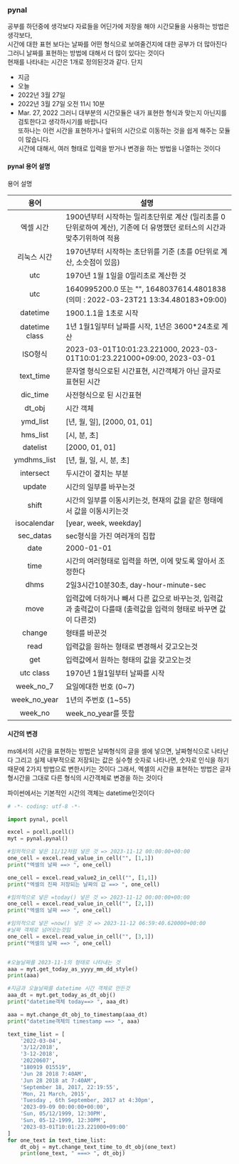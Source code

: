 ### pynal

공부를 하던중에 생각보다 자료들을 어딘가에 저장을 해야 시간모듈을 사용하는 방법은 생각보다, <br>
시간에 대한 표현 보다는 날짜를 어떤 형식으로 보여줄건지에 대한 공부가 더 많아진다<br>
그러니 날짜를 표현하는 방법에 대해서 더 많이 있다는 것이다<br>
현재를 나타내는 시간은 1개로 정의된것과 같다. 단지
-	지금
-	오늘
-	2022년 3월 27일
-	2022년 3월 27일 오전 11시 10분
-	Mar. 27, 2022
그러니 대부분의 시간모듈은 내가 표현한 형식과 맞는지 아닌지를 검토한다고 생각하시기를 바랍니다<br>
또하나는 이런 시간을 표현하거나 앞뒤의 시간으로 이동하는 것을 쉽게 해주는 모듈이 많습니다.<br>
시간에 대해서, 여러 형태로 입력을 받거나 변경을 하는 방법을 나열하는 것이다

#### pynal 용어 설명
용어 설명

|       용어       | 설명       |
|:--------------:|------------------------------------------|
|     엑셀 시간      | 1900년부터 시작하는 밀리초단위로 계산 (밀리초를 0단위로하여 계산), 기존에 더 유명했던 로터스의 시간과 맞추기위하여 적용|
|    리눅스  시간     | 1970년부터 시작하는 초단위를 기준 (초를 0단위로 계산, 소숫점이 있음)|
|      utc       | 1970년 1월 1일을 0밀리초로 계산한 것 |
|      utc       | 1640995200.0 또는 "", 1648037614.4801838 (의미 : 2022-03-23T21  13:34.480183+09:00)|
|    datetime    | 1900.1.1을 1초로 시작|
| datetime class | 1년 1월1일부터 날짜를 시작, 1년은 3600*24초로 계산|
|     ISO형식      | 2023-03-01T10:01:23.221000, 2023-03-01T10:01:23.221000+09:00, 2023-03-01|
|   text_time    | 문자열 형식으로된 시간표현, 시간객체가 아닌 글자로 표현된 시간|
|    dic_time    | 사전형식으로 된 시간표현|
|     dt_obj     | 시간 객체|
|    ymd_list    | [년, 월, 일], [2000, 01, 01]|
|    hms_list    | [시, 분, 초]|
|    datelist    | [2000, 01, 01]|
|  ymdhms_list   | [년, 월, 일, 시, 분, 초]|
|   intersect    | 두시간이 곂치는 부분|
|     update     | 시간의 일부를 바꾸는것|
|     shift      | 시간의 일부를 이동시키는것, 현재의 값을 같은 형태에서 값을 이동시키는것|
|  isocalendar   | [year, week, weekday]|
|   sec_datas    | sec형식을 가진 여러개의 집합|
|      date      | 2000-01-01|
|      time      | 시간의 여러형태로 입력을 하면, 이에 맞도록 알아서 조정한다|
|      dhms      | 2일3시간10분30초, day-hour-minute-sec|
|      move      | 입력값에 더하거나 빼서 다른 값으로 바꾸는것, 입력값과 출력값이 다를때 (출력값을 입력의 형태로 바꾸면 값이 다른것)|
|     change     | 형태를 바꾼것|
|      read      | 입력값을 원하는 형태로 변경해서 갖고오는것|
|      get       | 입력값에서 원하는 형태의 값을 갖고오는것|
|   utc class    | 1970년 1월1일부터 날짜를 시작|
|   week_no_7    | 요일에대한 번호 (0~7)|
|  week_no_year  | 1년의 주번호 (1~55)|
|    week_no     | week_no_year를 뜻함|

#### 시간의 변경
ms에서의 시간을 표현하는 방법은 날짜형식의 글을 셀에 넣으면, 날짜형식으로 나타난다
그리고 실제 내부적으로 저장되는 값은 실수형 숫자로 나타나면, 숫자로 인식을 하기 때문에 2가지 방법으로 변한시키는 것이다
그래서, 엑셀의 시간을 표현하는 방법은 글자형시간을 그대로 다른 형식의 시간객체로 변경을 하는 것이다

파이썬에서는 기본적인 시간의 객체는 datetime인것이다



``` python
# -*- coding: utf-8 -*-

import pynal, pcell

excel = pcell.pcell()
myt = pynal.pynal()

#임의적으로 넣은 11/12처럼 넣은 것 => 2023-11-12 00:00:00+00:00
one_cell = excel.read_value_in_cell("", [1,1])
print("엑셀의 날짜 ==> ", one_cell)

one_cell = excel.read_value2_in_cell("", [1,1])
print("엑셀의 진짜 저장되는 날짜의 값 ==> ", one_cell)

#임의적으로 넣은 =today() 넣은 것 => 2023-11-12 00:00:00+00:00
one_cell = excel.read_value_in_cell("", [2,1])
print("엑셀의 날짜 ==> ", one_cell)

#임의적으로 넣은 =now() 넣은 것 => 2023-11-12 06:59:40.620000+00:00
#날짜 객체로 넘어오는것임
one_cell = excel.read_value_in_cell("", [3,1])
print("엑셀의 날짜 ==> ", one_cell)


#오늘날짜를 2023-11-1의 형태로 나타내는 것
aaa = myt.get_today_as_yyyy_mm_dd_style()
print(aaa)

#지금과 오늘날짜를 datetime 시간 객체로 만든것
aaa_dt = myt.get_today_as_dt_obj()
print("datetime객체 today==> ", aaa_dt)

aaa = myt.change_dt_obj_to_timestamp(aaa_dt)
print("datetime객체의 timestamp ==> ", aaa)

text_time_list = [
	'2022-03-04',
	'3/12/2018',
	'3-12-2018',
	'20220607',
	"180919 015519",
	'Jun 28 2018 7:40AM',
	'Jun 28 2018 at 7:40AM',
	'September 18, 2017, 22:19:55',
	'Mon, 21 March, 2015',
	'Tuesday , 6th September, 2017 at 4:30pm',
	'2023-09-09 00:00:00+00:00',
	'Sun, 05/12/1999, 12:30PM',
	'Sun, 05-12-1999, 12:30PM',
	'2023-03-01T10:01:23.221000+09:00'
]
for one_text in text_time_list:
	dt_obj = myt.change_text_time_to_dt_obj(one_text)
	print(one_text, " ===> ", dt_obj)

```



